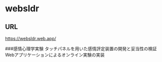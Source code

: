 # websldr
## URL
https://websldr.web.app/

###感情心理学実験
タッチパネルを用いた感情評定装置の開発と妥当性の検証
Webアプリケーションによるオンライン実験の実装
